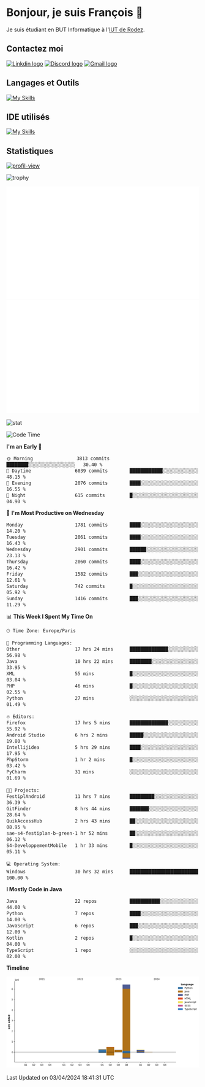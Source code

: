 # Bonjour, je suis François 👋

Je suis étudiant en BUT Informatique à l'[IUT de Rodez](https://iut-rodez.fr).

## Contactez moi

<p>
<a href="https://www.linkedin.com/in/fran%C3%A7ois-de-saint-palais-00985327a/" target="blank"><img src="https://img.shields.io/badge/LinkedIn-0077B5?style=for-the-badge&logo=linkedin&logoColor=white" alt="Linkdin logo"/></a>
<a href="https://discord.gg/francis389" target="blank"><img src="https://img.shields.io/badge/Discord-7289DA?style=for-the-badge&logo=discord&logoColor=white" alt="Discord logo" /></a>
<a href="mailto:francois-sp@gmx.fr" target="blank"><img src="https://img.shields.io/badge/Gmail-D14836?style=for-the-badge&logo=gmail&logoColor=white" alt="Gmail logo"/></a> 
</p>

## Langages et Outils

[![My Skills](https://skillicons.dev/icons?i=java,py,kotlin,git,html,css,sass,vue,angular,react,bootstrap,js,jquery,ts,php,mysql,sqlite,grafana,linux,windows,figma,postman)](https://skillicons.dev)

## IDE utilisés

[![My Skills](https://skillicons.dev/icons?i=idea,phpstorm,pycharm,androidstudio,vscode,webstorm,eclipse)](https://skillicons.dev)

## Statistiques

[![profil-view](https://komarev.com/ghpvc/?username=francois389&label=Profile%20views&color=0e75b6&style=flat)](https://github.com/ryo-ma/github-profile-trophy)

![trophy](https://github-profile-trophy.vercel.app/?username=Francois389&theme=onedark&column=-1)

![top-lang](https://raw.githubusercontent.com/Francois389/github-stat/master/generated/languages.svg#gh-dark-mode-only)
![](https://raw.githubusercontent.com/Francois389/github-stat/master/generated/overview.svg#gh-dark-mode-only)

![stat](https://github-readme-stats.vercel.app/api?username=francois389&show_icons=true&locale=fr&theme=onedark)

<!--START_SECTION:waka-->
![Code Time](http://img.shields.io/badge/Code%20Time-119%20hrs%2055%20mins-blue)

**I'm an Early 🐤** 

```text
🌞 Morning                3813 commits        ████████░░░░░░░░░░░░░░░░░   30.40 % 
🌆 Daytime                6039 commits        ████████████░░░░░░░░░░░░░   48.15 % 
🌃 Evening                2076 commits        ████░░░░░░░░░░░░░░░░░░░░░   16.55 % 
🌙 Night                  615 commits         █░░░░░░░░░░░░░░░░░░░░░░░░   04.90 % 
```
📅 **I'm Most Productive on Wednesday** 

```text
Monday                   1781 commits        ████░░░░░░░░░░░░░░░░░░░░░   14.20 % 
Tuesday                  2061 commits        ████░░░░░░░░░░░░░░░░░░░░░   16.43 % 
Wednesday                2901 commits        ██████░░░░░░░░░░░░░░░░░░░   23.13 % 
Thursday                 2060 commits        ████░░░░░░░░░░░░░░░░░░░░░   16.42 % 
Friday                   1582 commits        ███░░░░░░░░░░░░░░░░░░░░░░   12.61 % 
Saturday                 742 commits         █░░░░░░░░░░░░░░░░░░░░░░░░   05.92 % 
Sunday                   1416 commits        ███░░░░░░░░░░░░░░░░░░░░░░   11.29 % 
```


📊 **This Week I Spent My Time On** 

```text
🕑︎ Time Zone: Europe/Paris

💬 Programming Languages: 
Other                    17 hrs 24 mins      ██████████████░░░░░░░░░░░   56.98 % 
Java                     10 hrs 22 mins      ████████░░░░░░░░░░░░░░░░░   33.95 % 
XML                      55 mins             █░░░░░░░░░░░░░░░░░░░░░░░░   03.04 % 
PHP                      46 mins             █░░░░░░░░░░░░░░░░░░░░░░░░   02.55 % 
Python                   27 mins             ░░░░░░░░░░░░░░░░░░░░░░░░░   01.49 % 

🔥 Editors: 
Firefox                  17 hrs 5 mins       ██████████████░░░░░░░░░░░   55.92 % 
Android Studio           6 hrs 2 mins        █████░░░░░░░░░░░░░░░░░░░░   19.80 % 
Intellijidea             5 hrs 29 mins       ████░░░░░░░░░░░░░░░░░░░░░   17.95 % 
PhpStorm                 1 hr 2 mins         █░░░░░░░░░░░░░░░░░░░░░░░░   03.42 % 
PyCharm                  31 mins             ░░░░░░░░░░░░░░░░░░░░░░░░░   01.69 % 

🐱‍💻 Projects: 
FestiplAndroid           11 hrs 7 mins       █████████░░░░░░░░░░░░░░░░   36.39 % 
GitFinder                8 hrs 44 mins       ███████░░░░░░░░░░░░░░░░░░   28.64 % 
QuikAccessHub            2 hrs 43 mins       ██░░░░░░░░░░░░░░░░░░░░░░░   08.95 % 
sae-s4-festiplan-b-green-1 hr 52 mins        ██░░░░░░░░░░░░░░░░░░░░░░░   06.12 % 
S4-DeveloppementMobile   1 hr 33 mins        █░░░░░░░░░░░░░░░░░░░░░░░░   05.11 % 

💻 Operating System: 
Windows                  30 hrs 32 mins      █████████████████████████   100.00 % 
```

**I Mostly Code in Java** 

```text
Java                     22 repos            ███████████░░░░░░░░░░░░░░   44.00 % 
Python                   7 repos             ████░░░░░░░░░░░░░░░░░░░░░   14.00 % 
JavaScript               6 repos             ███░░░░░░░░░░░░░░░░░░░░░░   12.00 % 
Kotlin                   2 repos             █░░░░░░░░░░░░░░░░░░░░░░░░   04.00 % 
TypeScript               1 repo              ░░░░░░░░░░░░░░░░░░░░░░░░░   02.00 % 
```



**Timeline**

![Lines of Code chart](https://raw.githubusercontent.com/Francois389/Francois389/main/assets/bar_graph.png)


 Last Updated on 03/04/2024 18:41:31 UTC
<!--END_SECTION:waka-->
